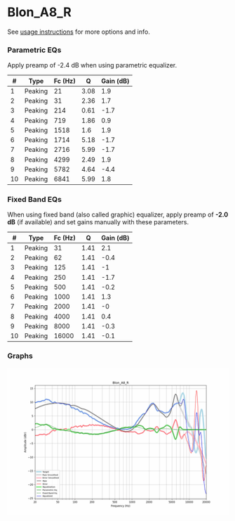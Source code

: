 # Blon_A8_R
See [usage instructions](https://github.com/jaakkopasanen/AutoEq#usage) for more options and info.

### Parametric EQs
Apply preamp of -2.4 dB when using parametric equalizer.

|   # | Type    |   Fc (Hz) |    Q |   Gain (dB) |
|-----|---------|-----------|------|-------------|
|   1 | Peaking |        21 | 3.08 |         1.9 |
|   2 | Peaking |        31 | 2.36 |         1.7 |
|   3 | Peaking |       214 | 0.61 |        -1.7 |
|   4 | Peaking |       719 | 1.86 |         0.9 |
|   5 | Peaking |      1518 | 1.6  |         1.9 |
|   6 | Peaking |      1714 | 5.18 |        -1.7 |
|   7 | Peaking |      2716 | 5.99 |        -1.7 |
|   8 | Peaking |      4299 | 2.49 |         1.9 |
|   9 | Peaking |      5782 | 4.64 |        -4.4 |
|  10 | Peaking |      6841 | 5.99 |         1.8 |

### Fixed Band EQs
When using fixed band (also called graphic) equalizer, apply preamp of **-2.0 dB** (if available) and set gains manually with these parameters.

|   # | Type    |   Fc (Hz) |    Q |   Gain (dB) |
|-----|---------|-----------|------|-------------|
|   1 | Peaking |        31 | 1.41 |         2.1 |
|   2 | Peaking |        62 | 1.41 |        -0.4 |
|   3 | Peaking |       125 | 1.41 |        -1   |
|   4 | Peaking |       250 | 1.41 |        -1.7 |
|   5 | Peaking |       500 | 1.41 |        -0.2 |
|   6 | Peaking |      1000 | 1.41 |         1.3 |
|   7 | Peaking |      2000 | 1.41 |        -0   |
|   8 | Peaking |      4000 | 1.41 |         0.4 |
|   9 | Peaking |      8000 | 1.41 |        -0.3 |
|  10 | Peaking |     16000 | 1.41 |        -0.1 |

### Graphs
![](./Blon_A8_R.png)
